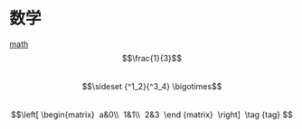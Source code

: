 # 数学<br>
[math](http://m.txdylyh.ml)<br>
$$\frac{1}{3}$$ <br>
$$\sideset {^1_2}{^3_4} \bigotimes$$ <br>
$$\left[ 
 \begin{matrix} 
 a&0\\ 
 1&1\\ 
 2&3  
 \end {matrix}  
 \right] 
 \tag {tag} $$<br>
